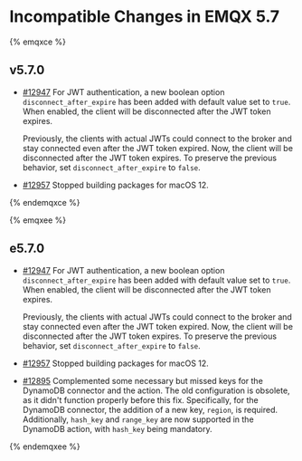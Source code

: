 # Incompatible Changes in EMQX 5.7

{% emqxce %}

## v5.7.0

- [#12947](https://github.com/emqx/emqx/pull/12947) For JWT authentication, a new boolean option `disconnect_after_expire` has been added with default value set to `true`. When enabled, the client will be disconnected after the JWT token expires.

  Previously, the clients with actual JWTs could connect to the broker and stay connected even after the JWT token expired. Now, the client will be disconnected after the JWT token expires. To preserve the previous behavior, set `disconnect_after_expire` to `false`.
  
- [#12957](https://github.com/emqx/emqx/pull/12957) Stopped building packages for macOS 12.

{% endemqxce %}

{% emqxee %}

## e5.7.0

- [#12947](https://github.com/emqx/emqx/pull/12947) For JWT authentication, a new boolean option `disconnect_after_expire` has been added with default value set to `true`. When enabled, the client will be disconnected after the JWT token expires.

  Previously, the clients with actual JWTs could connect to the broker and stay connected even after the JWT token expired. Now, the client will be disconnected after the JWT token expires. To preserve the previous behavior, set `disconnect_after_expire` to `false`.
  
- [#12957](https://github.com/emqx/emqx/pull/12957) Stopped building packages for macOS 12.

- [#12895](https://github.com/emqx/emqx/pull/12895) Complemented some necessary but missed keys for the DynamoDB connector and the action. The old configuration is obsolete, as it didn't function properly before this fix. Specifically, for the DynamoDB connector, the addition of a new key, `region`, is required. Additionally, `hash_key` and `range_key` are now supported in the DynamoDB action, with `hash_key` being mandatory.

{% endemqxee %}
